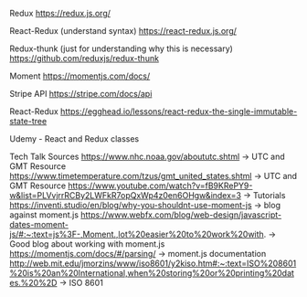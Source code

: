 Redux
https://redux.js.org/

React-Redux (understand syntax)
https://react-redux.js.org/

Redux-thunk (just for understanding why this is necessary)
https://github.com/reduxjs/redux-thunk

Moment
https://momentjs.com/docs/

Stripe API
https://stripe.com/docs/api

React-Redux
https://egghead.io/lessons/react-redux-the-single-immutable-state-tree

Udemy - React and Redux classes


Tech Talk Sources
https://www.nhc.noaa.gov/aboututc.shtml -> UTC and GMT Resource
https://www.timetemperature.com/tzus/gmt_united_states.shtml -> UTC and GMT Resource
https://www.youtube.com/watch?v=fB9KRePY9-w&list=PLVvjrrRCBy2LWFkR7opQxWp4z0en6OHgw&index=3 -> Tutorials
https://inventi.studio/en/blog/why-you-shouldnt-use-moment-js -> blog against moment.js
https://www.webfx.com/blog/web-design/javascript-dates-moment-js/#:~:text=js%3F-,Moment.,lot%20easier%20to%20work%20with. -> Good blog about working with moment.js
https://momentjs.com/docs/#/parsing/ -> moment.js documentation
http://web.mit.edu/jmorzins/www/iso8601/y2kiso.htm#:~:text=ISO%208601%20is%20an%20International,when%20storing%20or%20printing%20dates.%20%2D -> ISO 8601
